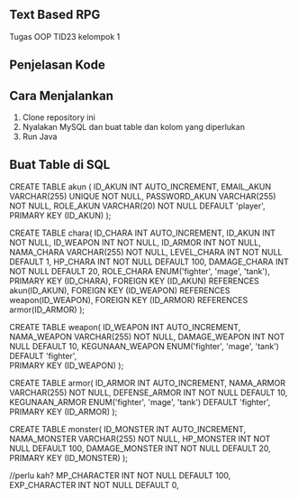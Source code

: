 ## Text Based RPG
Tugas OOP TID23 kelompok 1

## Penjelasan Kode


## Cara Menjalankan
1. Clone repository ini
2. Nyalakan MySQL dan buat table dan kolom yang diperlukan
3. Run Java

## Buat Table di SQL

CREATE TABLE akun (
    ID_AKUN INT AUTO_INCREMENT,
    EMAIL_AKUN VARCHAR(255) UNIQUE NOT NULL,
    PASSWORD_AKUN VARCHAR(255) NOT NULL,
    ROLE_AKUN VARCHAR(20) NOT NULL DEFAULT 'player',
    PRIMARY KEY (ID_AKUN)
);

CREATE TABLE chara(
    ID_CHARA INT AUTO_INCREMENT,
    ID_AKUN INT NOT NULL,
    ID_WEAPON INT NOT NULL,
    ID_ARMOR INT NOT NULL,
    NAMA_CHARA VARCHAR(255) NOT NULL,
    LEVEL_CHARA INT NOT NULL DEFAULT 1,
    HP_CHARA INT NOT NULL DEFAULT 100,
    DAMAGE_CHARA INT NOT NULL DEFAULT 20,
    ROLE_CHARA ENUM('fighter', 'mage', 'tank'),
    PRIMARY KEY (ID_CHARA),
    FOREIGN KEY (ID_AKUN) REFERENCES akun(ID_AKUN),
    FOREIGN KEY (ID_WEAPON) REFERENCES weapon(ID_WEAPON),
    FOREIGN KEY (ID_ARMOR) REFERENCES armor(ID_ARMOR)
);

CREATE TABLE weapon(
    ID_WEAPON INT AUTO_INCREMENT,
    NAMA_WEAPON VARCHAR(255) NOT NULL,
    DAMAGE_WEAPON INT NOT NULL DEFAULT 10,
    KEGUNAAN_WEAPON ENUM('fighter', 'mage', 'tank') DEFAULT 'fighter',  
    PRIMARY KEY (ID_WEAPON)
);

CREATE TABLE armor(
    ID_ARMOR INT AUTO_INCREMENT,
    NAMA_ARMOR VARCHAR(255) NOT NULL,
    DEFENSE_ARMOR INT NOT NULL DEFAULT 10,
    KEGUNAAN_ARMOR ENUM('fighter', 'mage', 'tank') DEFAULT 'fighter',
    PRIMARY KEY (ID_ARMOR)
);

CREATE TABLE monster(
    ID_MONSTER INT AUTO_INCREMENT,
    NAMA_MONSTER VARCHAR(255) NOT NULL,
    HP_MONSTER INT NOT NULL DEFAULT 100,
    DAMAGE_MONSTER INT NOT NULL DEFAULT 20,
    PRIMARY KEY (ID_MONSTER)
);


//perlu kah?
    MP_CHARACTER INT NOT NULL DEFAULT 100,
    EXP_CHARACTER INT NOT NULL DEFAULT 0,